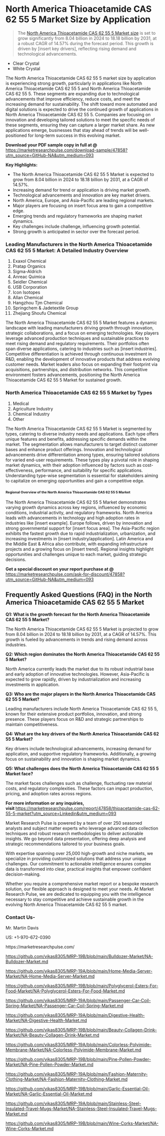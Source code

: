 
<h1>North America Thioacetamide CAS 62 55 5 Market&nbsp;Size by Application</h1><blockquote><p>The <a href="https://marketresearchpulse.com/download-sample/47858?utm_source=GitHub-NA&amp;utm_medium=093">North America Thioacetamide CAS 62 55 5 Market size</a> is set to grow significantly from 8.04 billion in 2024 to 18.18 billion by 2031, at a robust CAGR of 14.57% during the forecast period. This growth is driven by [insert key drivers], reflecting rising demand and technological advancements.</p></blockquote><ul><li>Clear Crystal<li> White Crystal</li></ul><p>The North America Thioacetamide CAS 62 55 5 market size by application is experiencing strong growth, particularly in applications like North America Thioacetamide CAS 62 55 5 and North America Thioacetamide CAS 62 55 5. These segments are expanding due to technological advancements that improve efficiency, reduce costs, and meet the increasing demand for sustainability. The shift toward more automated and digital solutions is expected to drive the continued growth of applications in North America Thioacetamide CAS 62 55 5. Companies are focusing on innovation and developing tailored solutions to meet the specific needs of these segments, ensuring they can capture a larger market share. As new applications emerge, businesses that stay ahead of trends will be well-positioned for long-term success in this evolving market.</p><p><strong>Download your PDF sample copy in full at @ </strong><a href="https://marketresearchpulse.com/download-sample/47858?utm_source=GitHub-NA&amp;utm_medium=093">https://marketresearchpulse.com/download-sample/47858?utm_source=GitHub-NA&amp;utm_medium=093</a></p><p><strong>Key Highlights: </strong></p><ul><li>The North America Thioacetamide CAS 62 55 5 Market is expected to grow from 8.04 billion in 2024 to 18.18 billion by 2031, at a CAGR of 14.57%.</li><li>Increasing demand for trend or application is driving market growth.</li><li>Technological advancements and innovation are key market drivers.</li><li>North America, Europe, and Asia-Pacific are leading regional markets.</li><li>Major players are focusing on insert focus area to gain a competitive edge.</li><li>Emerging trends and regulatory frameworks are shaping market dynamics.</li><li>Key challenges include challenge, influencing growth potential.</li><li>Strong growth is anticipated in sector over the forecast period.</li></ul><h3>Leading Manufacturers in the North America Thioacetamide CAS 62 55 5 Market: A Detailed Industry Overview</h3><ol><li>Exaxol Chemical</li><li>Pratap Organics</li><li>Sigma-Aldrich</li><li>Anreac Quimica</li><li>Seidler Chemical</li><li>USB Corporation</li><li>Icon Isotopes</li><li>Allan Chemical</li><li>Hangzhou Tjm Chemical</li><li>Springchem & Jadetextile Group</li><li>Zhejiang Shoufu Chemical</li></ol><div class="flex max-w-full flex-col flex-grow"><div class="min-h-8 text-message flex w-full flex-col items-end gap-2 whitespace-normal break-words [.text-message+&amp;]:mt-5" dir="auto" data-message-author-role="assistant" data-message-id="fd8432e4-4910-450d-b182-61b7bfb0a01f" data-message-model-slug="gpt-4o"><div class="flex w-full flex-col gap-1 empty:hidden first:pt-[3px]"><div class="markdown prose w-full break-words dark:prose-invert light"><p>The North America Thioacetamide CAS 62 55 5 Market features a dynamic landscape with leading manufacturers driving growth through innovation, strategic collaborations, and a focus on emerging technologies. Key players leverage advanced production techniques and sustainable practices to meet rising demand and regulatory requirements. Their portfolios often span diverse applications, catering to industries such as [insert industries]. Competitive differentiation is achieved through continuous investment in R&amp;D, enabling the development of innovative products that address evolving customer needs. Market leaders also focus on expanding their footprint via acquisitions, partnerships, and distribution networks. This competitive environment fosters advancements, positioning the North America Thioacetamide CAS 62 55 5 Market for sustained growth.</p></div></div></div></div><h3>North America Thioacetamide CAS 62 55 5 Market by Types</h3><ol><li>Medical<li> Agriculture Industry<li> Chemical Industry<li> Other</li></ol><div class="flex max-w-full flex-col flex-grow"><div class="min-h-8 text-message flex w-full flex-col items-end gap-2 whitespace-normal break-words [.text-message+&amp;]:mt-5" dir="auto" data-message-author-role="assistant" data-message-id="084470be-0bb7-4664-bddf-5156b4f41249" data-message-model-slug="gpt-4o-mini"><div class="flex w-full flex-col gap-1 empty:hidden first:pt-[3px]"><div class="markdown prose w-full break-words dark:prose-invert light"><p>The North America Thioacetamide CAS 62 55 5 Market is segmented by types, catering to diverse industry needs and applications. Each type offers unique features and benefits, addressing specific demands within the market. The segmentation allows manufacturers to target distinct customer bases and enhance product offerings. Innovation and technological advancements drive differentiation among types, ensuring tailored solutions for varied end-user requirements. These types play a pivotal role in shaping market dynamics, with their adoption influenced by factors such as cost-effectiveness, performance, and suitability for specific applications. Understanding type-wise segmentation is essential for stakeholders aiming to capitalize on emerging opportunities and gain a competitive edge.</p></div></div></div></div><h3><span style="font-size: 11px;">Regional Overview of the North America Thioacetamide CAS 62 55 5 Market</span></h3><div class="flex max-w-full flex-col flex-grow"><div class="min-h-8 text-message flex w-full flex-col items-end gap-2 whitespace-normal break-words [.text-message+&amp;]:mt-5" dir="auto" data-message-author-role="assistant" data-message-id="e9038762-ce64-4e30-91c9-9bd413514231" data-message-model-slug="gpt-4o-mini"><div class="flex w-full flex-col gap-1 empty:hidden first:pt-[3px]"><div class="markdown prose w-full break-words dark:prose-invert light"><p>The North America Thioacetamide CAS 62 55 5 Market demonstrates varying growth dynamics across key regions, influenced by economic conditions, industrial activity, and regulatory frameworks. North America leads with advancements in technology and high adoption rates in industries like [insert example]. Europe follows, driven by innovation and strong governmental support for [insert focus area]. The Asia-Pacific region exhibits the fastest growth due to rapid industrialization, urbanization, and increasing investments in [insert industry/application]. Latin America and the Middle East &amp; Africa also contribute, with expanding infrastructure projects and a growing focus on [insert trend]. Regional insights highlight opportunities and challenges unique to each market, guiding strategic decisions.</p></div></div></div></div><p><strong>Get a special discount on your report purchase at @ </strong><a href="https://marketresearchpulse.com/ask-for-discount/47858?utm_source=GitHub-NA&amp;utm_medium=093">https://marketresearchpulse.com/ask-for-discount/47858?utm_source=GitHub-NA&amp;utm_medium=093</a></p><h2>Frequently Asked Questions (FAQ) in the North America Thioacetamide CAS 62 55 5 Market</h2><p><strong>Q1: What is the growth forecast for the North America Thioacetamide CAS 62 55 5 Market?</strong></p><p>The North America Thioacetamide CAS 62 55 5 Market is projected to grow from 8.04 billion in 2024 to 18.18 billion by 2031, at a CAGR of 14.57%. This growth is fueled by advancements in trends and rising demand across industries.</p><p><strong>Q2: Which region dominates the North America Thioacetamide CAS 62 55 5 Market?</strong></p><p>North America currently leads the market due to its robust industrial base and early adoption of innovative technologies. However, Asia-Pacific is expected to grow rapidly, driven by industrialization and increasing investments in application.</p><p><strong>Q3: Who are the major players in the North America Thioacetamide CAS 62 55 5 Market?</strong></p><p>Leading manufacturers include North America Thioacetamide CAS 62 55 5, known for their extensive product portfolios, innovation, and strong presence. These players focus on R&amp;D and strategic partnerships to maintain competitiveness.</p><p><strong>Q4: What are the key drivers of the North America Thioacetamide CAS 62 55 5 Market?</strong></p><p>Key drivers include technological advancements, increasing demand for application, and supportive regulatory frameworks. Additionally, a growing focus on sustainability and innovation is shaping market dynamics.</p><p><strong>Q5: What challenges does the North America Thioacetamide CAS 62 55 5 Market face?</strong></p><p>The market faces challenges such as challenge, fluctuating raw material costs, and regulatory complexities. These factors can impact production, pricing, and adoption rates across regions.</p><p><strong>For more information or any inquiries, visit&nbsp;</strong><a href="https://marketresearchpulse.com/report/47858/thioacetamide-cas-62-55-5-market?utm_source=Linkedin&utm_medium=093">https://marketresearchpulse.com/report/47858/thioacetamide-cas-62-55-5-market?utm_source=Linkedin&utm_medium=093</a></p><p>Market Research Pulse is powered by a team of over 250 seasoned analysts and subject matter experts who leverage advanced data collection techniques and robust research methodologies to deliver actionable insights. We go beyond data presentation, offering deep analysis and strategic recommendations tailored to your business goals.</p><p>With expertise spanning over 25,000 high-growth and niche markets, we specialize in providing customized solutions that address your unique challenges. Our commitment to actionable intelligence ensures complex data is transformed into clear, practical insights that empower confident decision-making.</p><p>Whether you require a comprehensive market report or a bespoke research solution, our flexible approach is designed to meet your needs. At Market Research Pulse, we are dedicated to equipping you with the intelligence necessary to stay competitive and achieve sustainable growth in the evolving North America Thioacetamide CAS 62 55 5 market.</p><h3><strong>Contact Us-</strong></h3><p>Mr. Martin Davis</p><p>US: +1-970-672-0390</p><p>https://marketresearchpulse.com/</p><p><a href="https://github.com/vikas8305/MRP-19B/blob/main/Bulldozer-Market/NA-Bulldozer-Market.md">https://github.com/vikas8305/MRP-19B/blob/main/Bulldozer-Market/NA-Bulldozer-Market.md</a></p><p><a href="https://github.com/vikas8305/MRP-19A/blob/main/Home-Media-Server-Market/NA-Home-Media-Server-Market.md">https://github.com/vikas8305/MRP-19A/blob/main/Home-Media-Server-Market/NA-Home-Media-Server-Market.md</a></p><p><a href="https://github.com/vikas8305/MRP-19B/blob/main/Polyglycerol-Esters-For-Food-Market/NA-Polyglycerol-Esters-For-Food-Market.md">https://github.com/vikas8305/MRP-19B/blob/main/Polyglycerol-Esters-For-Food-Market/NA-Polyglycerol-Esters-For-Food-Market.md</a></p><p><a href="https://github.com/vikas8305/MRP-19A/blob/main/Passenger-Car-Coil-Spring-Market/NA-Passenger-Car-Coil-Spring-Market.md">https://github.com/vikas8305/MRP-19A/blob/main/Passenger-Car-Coil-Spring-Market/NA-Passenger-Car-Coil-Spring-Market.md</a></p><p><a href="https://github.com/vikas8305/MRP-19A/blob/main/Digestive-Health-Market/NA-Digestive-Health-Market.md">https://github.com/vikas8305/MRP-19A/blob/main/Digestive-Health-Market/NA-Digestive-Health-Market.md</a></p><p><a href="https://github.com/vikas8305/MRP-19B/blob/main/Beauty-Collagen-Drink-Market/NA-Beauty-Collagen-Drink-Market.md">https://github.com/vikas8305/MRP-19B/blob/main/Beauty-Collagen-Drink-Market/NA-Beauty-Collagen-Drink-Market.md</a></p><p><a href="https://github.com/vikas8305/MRP-19A/blob/main/Colorless-Polyimide-Membrane-Market/NA-Colorless-Polyimide-Membrane-Market.md">https://github.com/vikas8305/MRP-19A/blob/main/Colorless-Polyimide-Membrane-Market/NA-Colorless-Polyimide-Membrane-Market.md</a></p><p><a href="https://github.com/vikas8305/MRP-19B/blob/main/Pine-Pollen-Powder-Market/NA-Pine-Pollen-Powder-Market.md">https://github.com/vikas8305/MRP-19B/blob/main/Pine-Pollen-Powder-Market/NA-Pine-Pollen-Powder-Market.md</a></p><p><a href="https://github.com/vikas8305/MRP-19A/blob/main/Fashion-Maternity-Clothing-Market/NA-Fashion-Maternity-Clothing-Market.md">https://github.com/vikas8305/MRP-19A/blob/main/Fashion-Maternity-Clothing-Market/NA-Fashion-Maternity-Clothing-Market.md</a></p><p><a href="https://github.com/vikas8305/MRP-19B/blob/main/Garlic-Essential-Oil-Market/NA-Garlic-Essential-Oil-Market.md">https://github.com/vikas8305/MRP-19B/blob/main/Garlic-Essential-Oil-Market/NA-Garlic-Essential-Oil-Market.md</a></p><p><a href="https://github.com/vikas8305/MRP-19A/blob/main/Stainless-Steel-Insulated-Travel-Mugs-Market/NA-Stainless-Steel-Insulated-Travel-Mugs-Market.md">https://github.com/vikas8305/MRP-19A/blob/main/Stainless-Steel-Insulated-Travel-Mugs-Market/NA-Stainless-Steel-Insulated-Travel-Mugs-Market.md</a></p><p><a href="https://github.com/vikas8305/MRP-19B/blob/main/Wine-Corks-Market/NA-Wine-Corks-Market.md">https://github.com/vikas8305/MRP-19B/blob/main/Wine-Corks-Market/NA-Wine-Corks-Market.md</a></p>
